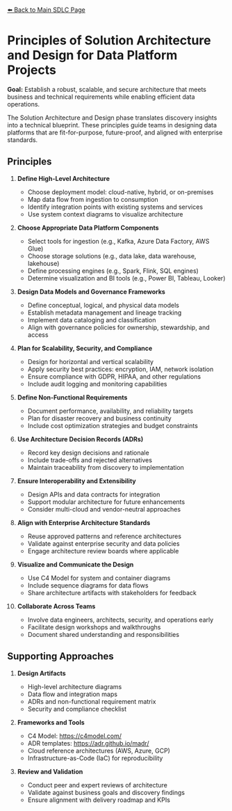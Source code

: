 [⬅️ Back to Main SDLC Page](data_platform_sdlc.md)

# Principles of Solution Architecture and Design for Data Platform Projects

**Goal:** Establish a robust, scalable, and secure architecture that meets business and technical requirements while enabling efficient data operations.

The Solution Architecture and Design phase translates discovery insights into a technical blueprint. These principles guide teams in designing data platforms that are fit-for-purpose, future-proof, and aligned with enterprise standards.

## Principles

1. **Define High-Level Architecture**
   - Choose deployment model: cloud-native, hybrid, or on-premises
   - Map data flow from ingestion to consumption
   - Identify integration points with existing systems and services
   - Use system context diagrams to visualize architecture

2. **Choose Appropriate Data Platform Components**
   - Select tools for ingestion (e.g., Kafka, Azure Data Factory, AWS Glue)
   - Choose storage solutions (e.g., data lake, data warehouse, lakehouse)
   - Define processing engines (e.g., Spark, Flink, SQL engines)
   - Determine visualization and BI tools (e.g., Power BI, Tableau, Looker)

3. **Design Data Models and Governance Frameworks**
   - Define conceptual, logical, and physical data models
   - Establish metadata management and lineage tracking
   - Implement data cataloging and classification
   - Align with governance policies for ownership, stewardship, and access

4. **Plan for Scalability, Security, and Compliance**
   - Design for horizontal and vertical scalability
   - Apply security best practices: encryption, IAM, network isolation
   - Ensure compliance with GDPR, HIPAA, and other regulations
   - Include audit logging and monitoring capabilities

5. **Define Non-Functional Requirements**
   - Document performance, availability, and reliability targets
   - Plan for disaster recovery and business continuity
   - Include cost optimization strategies and budget constraints

6. **Use Architecture Decision Records (ADRs)**
   - Record key design decisions and rationale
   - Include trade-offs and rejected alternatives
   - Maintain traceability from discovery to implementation

7. **Ensure Interoperability and Extensibility**
   - Design APIs and data contracts for integration
   - Support modular architecture for future enhancements
   - Consider multi-cloud and vendor-neutral approaches

8. **Align with Enterprise Architecture Standards**
   - Reuse approved patterns and reference architectures
   - Validate against enterprise security and data policies
   - Engage architecture review boards where applicable

9. **Visualize and Communicate the Design**
   - Use C4 Model for system and container diagrams
   - Include sequence diagrams for data flows
   - Share architecture artifacts with stakeholders for feedback

10. **Collaborate Across Teams**
    - Involve data engineers, architects, security, and operations early
    - Facilitate design workshops and walkthroughs
    - Document shared understanding and responsibilities

## Supporting Approaches

1. **Design Artifacts**
   - High-level architecture diagrams
   - Data flow and integration maps
   - ADRs and non-functional requirement matrix
   - Security and compliance checklist

2. **Frameworks and Tools**
   - C4 Model: https://c4model.com/
   - ADR templates: https://adr.github.io/madr/
   - Cloud reference architectures (AWS, Azure, GCP)
   - Infrastructure-as-Code (IaC) for reproducibility

3. **Review and Validation**
   - Conduct peer and expert reviews of architecture
   - Validate against business goals and discovery findings
   - Ensure alignment with delivery roadmap and KPIs

